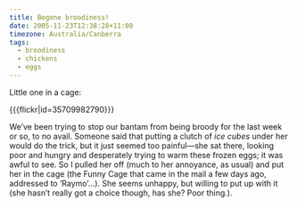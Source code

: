 ```yaml
---
title: Begone broodiness!
date: 2005-11-23T12:38:28+11:00
timezone: Australia/Canberra
tags:
  - broodiness
  - chickens
  - eggs
---
```

Little one in a cage:

{{{flickr|id=35709982790}}}

We’ve been trying to stop our bantam from being broody for the last week or so, to no avail.
Someone said that putting a clutch of *ice cubes* under her would do the trick,
but it just seemed too painful—she sat there, looking poor and hungry and desperately trying to warm these frozen eggs;
it was awful to see. So I pulled her off (much to her annoyance, as usual) and put her in the cage
(the Funny Cage that came in the mail a few days ago, addressed to ‘Raymo’…).
She seems unhappy, but willing to put up with it (she hasn’t really got a choice though, has she? Poor thing.).
